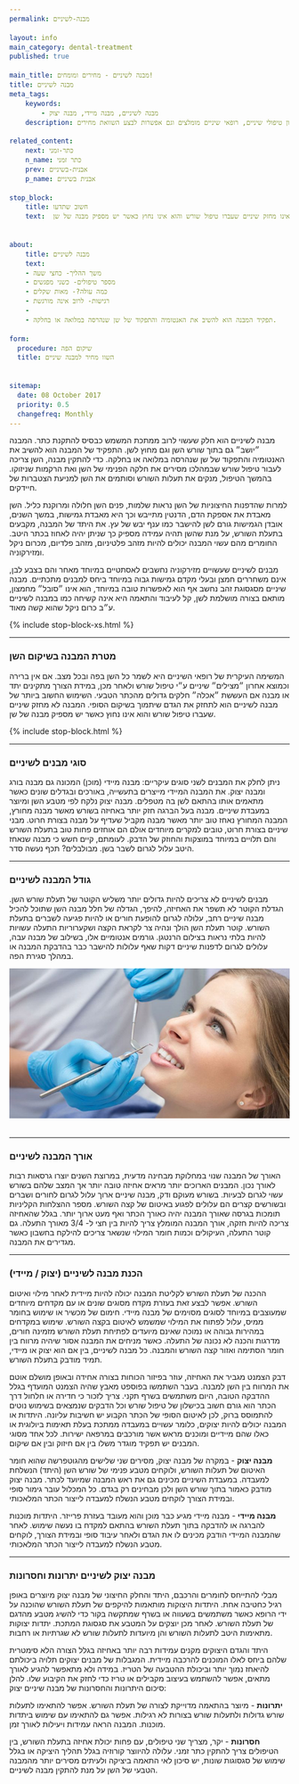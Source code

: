 ```yaml
---
permalink: מבנה-לשיניים

layout: info
main_category: dental-treatment
published: true

main_title: מבנה לשיניים - מחירים ומומחים!
title: מבנה לשיניים
meta_tags:
    keywords:
        - מבנה לשיניים, מבנה מיידי, מבנה יצוק
    description: מבנה לשיניים - כל מה שרציתם לדעת על מבנים לשיניים, סוגי מבנים (מיידי, יצוק), מטרת המבנה, גדלים וקטרים, יתרונות וחסרונות, מחירון טיפולי שיניים, רופאי שיניים מומלצים וגם אפשרות לבצע השוואת מחירים

related_content:
    next: כתר-זמני
    n_name: כתר זמני
    prev: אבנית-בשיניים
    p_name: אבנית בשיניים

stop_block: 
    title: חשוב שתדעו
    text:  השימוש החשוב ביותר של מבנה לשיניים הוא לצורך תחזוק הגדם התומך בשיקום הסופי. המבנה חשוב לדעת אינו מחזק שיניים שעברו טיפול שורש והוא אינו נחוץ כאשר יש מספיק מבנה של שן. 
    

about:
    title: מבנה לשיניים
    text: 
    - משך ההליך- כחצי שעה
    - מספר טיפולים- כשני מפגשים
    - כמה עולה?- מאות שקלים
    - רגישות- לרוב אינה מורגשת
    - 
    - תפקיד המבנה הוא להשיב את האנטומיה והתפקוד של שן שנהרסה במלואה או בחלקה.

form:
  procedure: שיקום הפה
  title: השוו מחיר למבנה שיניים

  
sitemap: 
  date: 08 October 2017
  priority: 0.5
  changefreq: Monthly
---
```

מבנה לשיניים הוא חלק שעשוי לרוב ממתכת המשמש כבסיס להתקנת כתר. המבנה ״יושב״ גם בתוך שורש השן וגם מחוץ לשן. התפקיד של המבנה הוא להשיב את האנטומיה והתפקוד של שן שנהרסה במלואה או בחלקה. כדי להתקין מבנה, השן צריכה לעבור טיפול שורש שבמהלכו מסירים את חלקה הפנימי של השן ואת הרקמות שניזוקו. בהמשך הטיפול, מנקים את תעלות השורש וסותמים את השן למניעת הצטברות של חיידקים. 

למרות שהדפנות החיצוניות של השן נראות שלמות, פנים השן חלולה ומרוקנת כליל. השן מאבדת את אספקת הדם, הדנטין מתייבש וכך היא מאבדת גמישות, במשך השנים, אובדן הגמישות גורם לשן להישבר כמו ענף יבש של עץ.  את היתד של המבנה, מקבעים בתעלת השורש, על מנת שהשן תהיה עמידה מספיק כך שניתן יהיה לאחוז בכתר היטב. החומרים מהם עשוי המבנה יכולים להיות מזהב פלטיניום, מזהב פלדיום, מכרום ניקל ומזירקוניה. 

מבנים לשיניים שעשויים מזירקוניה נחשבים לאסתטיים במיוחד מאחר והם בצבע לבן, אינם משחררים חמצן ובעלי מקדם גמישות גבוה במיוחד ביחס למבנים מתכתיים. מבנה שיניים מסגסוגת זהב נחשב אף הוא לאפשרות טובה במיוחד, הוא אינו ״סובל״ מחמצון, מותאם בצורה מושלמת לשן, קל לעיבוד והתאמה היא אינה קשיחה כמו במבנה לשיניים ע״ב כרום ניקל שהוא קשה מאוד.    

 {% include stop-block-xs.html %}  

- - - - - -

###  מטרת המבנה בשיקום השן

המשימה העיקרית של רופאי השיניים היא לשמר כל השן בפה ובכל מצב. אם אין ברירה וכמוצא אחרון ״מצילים״ שיניים ע״י טיפול שורש ולאחר מכן, במידת הצורך מתקינים יתד או מבנה אם העששת ״אכלה״ חלקים גדולים מהכתר הטבעי. השימוש החשוב ביותר של מבנה לשיניים הוא לתחזק את הגדם שיתמוך בשיקום הסופי. המבנה לא מחזק שיניים שעברו טיפול שורש והוא אינו נחוץ כאשר יש מספיק מבנה של שן. 

 {% include stop-block.html %}  

- - - - - -

###  סוגי מבנים לשיניים

ניתן לחלק את המבנים לשני סוגים עיקריים: מבנה מיידי (מוכן) המכונה גם מבנה בורג ומבנה יצוק. את המבנה המיידי מייצרים בתעשייה, באורכים ובגדלים שונים כאשר מתאמים אותו בהתאם לשן בה מטפלים. מבנה יצוק נלקח לפי מטבע השן ומיוצר במעבדת שיניים. מבנה בעל הברגה חזק יותר באחיזה בשורש מאשר מבנה מחורץ, המבנה המחורץ נאחז טוב יותר מאשר מבנה מקביל שעדיף על מבנה בצורת חרוט. מבני שיניים בצורת חרוט, טובים למקרים מיוחדים אולם הם אוחזים פחות טוב בתעלת השורש והם תלויים במיוחד במוצקות והחוזק של הדבק. לעומתם, קיים חשש כי מבנה שנאחז היטב עלול לגרום לשבר בשן. מבולבלים? תכף נעשה סדר. 
- - - - - -

###  גודל המבנה לשיניים

מבנים לשיניים לא צריכים להיות גדולים יותר משליש הקוטר של תעלת שורש השן. הגדלת הקוטר לא תשפר את האחיזה, להיפך, הגדלה של חלל מבנה השן שתוכל להכיל מבנה שיניים רחב, עלולה לגרום להופעת חורים או להיות פגיעה לשברים בתעלת השורש. קוטר תעלת השן הולך ונהיה צר לקראת הקצה ושקערוריות התעלה עשויות להיות בלתי נראות בצילום הרנטגן. גורמים אנטומיים אלו, בשילוב של מבנה עבה, עלולים לגרום לדפנות שיניים דקות שאף עלולות להישבר כבר בהדבקת המבנה או במהלך סגירת הפה.


 ![{{ page.title }}](/images/articles/dental-treatment.jpg)  

- - - - - -

###  אורך המבנה לשיניים

האורך של המבנה שנוי במחלוקת מבחינה מדעית, במרוצת השנים יוצרו גרסאות רבות לאורך נכון. המבנים הארוכים יותר מראים אחיזה טובה יותר אך המצב שלהם בשורש עשוי לגרום לבעיות. בשורש מעוקם ודק, מבנה שיניים ארוך עלול לגרום לחורים ושברים ובשורשים קצרים הם עלולים לפגוע באיטום של קצה השורש. מספר ההצלחות הקליניות תומכות בגרסה שאורך המבנה יהיה כאורך הכתר ואף מעט ארוך יותר. בגלל שהאחיזה צריכה להיות חזקה, אורך המבנה המומלץ צריך להיות בין חצי ל- 3/4 מאורך התעלה. גם קוטר התעלה, העיקולים וכמות חומר המילוי שנשאר צריכים להילקח בחשבון כאשר מגדירים את המבנה.
- - - - - -

###  הכנת מבנה לשיניים (יצוק / מיידי)

ההכנה של תעלת השורש לקליטת המבנה יכולה להיות מיידית לאחר מילוי ואיטום השורש. אפשר לבצע זאת בעזרת מקדח מסוגים שונים או עם מקדחים מיוחדים שמעוצבים במיוחד לסוגים מסוימים של מבנה מיידי. חימום של מכשיר או שימוש בחומר ממיס, עלול לפתוח את המילוי שמשמש לאיטום בקצה השורש. שימוש במקדחים במהירות גבוהה או נמוכה שאינם מיועדים לפתיחת תעלת השורש מזמינה חורים, מדרגות והכנה לא נכונה של התעלה. כאשר מניחים את המבנה אסור שיהיה מרווח בין חומר הסתימה ואזור קצה השורש והמבנה. כל מבנה לשיניים, בין אם הוא יצוק או מיידי, תמיד מודבק בתעלת השורש. 

דבק הצמנט מגביר את האחיזה, עוזר בפיזור הכוחות בצורה אחידה ובאופן מושלם אוטם את המרווח בין השן למבנה. בעבר השתמשו בפוספט מאבץ שהיה הצמנט המועדף בגלל ההדבקה הטובה, היום משתמשים בשרף תקני. צריך לזכור כי חדירה או חלחול דרך הכתר הוא גורם חשוב בכישלון של טיפול שורש וכל הדבקים שנמצאים בשימוש נוטים להתמוסס ברוק, לכן לאיטום הסופי של הכתר הקבוע יש חשיבות עליונה. היתדות או המבנה יכולים להיות יצוקים, כלומר עשויים במעבדה ממתכת בעלת תאימות ביולוגית או כאלו שהם מיידיים ומוכנים מראש אשר מורכבים במרפאה ישירות. לכל אחד מסוגי המבנים יש תפקיד מוגדר משלו בין אם חיזוק ובין אם שיקום. 

**מבנה יצוק** - במקרה של מבנה יצוק, מסירים שני שלישים מהגוטפרשה שהוא חומר האיטום של תעלות השורש, ולוקחים מטבע פנימי של שורש השן (היתד) הנשלחת למעבדה. במעבדת השיניים מכינים גם את ראש המבנה שמיועד לכתר. מבנה יצוק מודבק כאמור בתוך שורש השן ולכן מבחינים רק בגדם. כל המכלול עובר גימור סופי ובמידת הצורך לוקחים מטבע הנשלח למעבדה לייצור הכתר המלאכותי. 

**מבנה מיידי** - מבנה מיידי מגיע כבר מוכן והוא מעובד בעזרת פרייזר. היתדות מוכנות להברגה או להדבקה בתוך תעלת השורש בהתאם למקדח בו נעשה שימוש. לאחר שהמבנה המיידי הודבק מכינים לו את הגדם ולאחר עיבוד סופי ובמידת הצורך, לוקחים מטבע הנשלח למעבדה לייצור הכתר המלאכותי. 
- - - - - -

###  מבנה יצוק לשיניים יתרונות וחסרונות

מבלי להתייחס לחומרים והרכבם, היתד והחלק החיצוני של מבנה יצוק מיוצרים באופן רגיל כחטיבה אחת. היתדות היצוקות מותאמות להיקפים של תעלת השורש שהוכנה על ידי הרופא כאשר משתמשים בשעווה או בשרף שמתקשה בקור כדי להשיג מטבע מהדגם של תעלת השורש. לאחר מכן יוצקים על המטבע את סגסוגת המתכת. יתדות יצוקות מתאימות היטב לתעלות השורש והן מיועדות לתעלות שורש לא שגרתיות או רחבות. 

היתד והגדם היצוקים מקנים עמידות רבה יותר באחיזה בגלל הצורה הלא סימטרית שלהם ביחס לאלו המוכנים להרכבה מיידית. המגבלות של מבנים יצוקים תלויה ביכולתם להיאחז נמוך יותר וביכולת ההטבעה של הטריז. במידה ולא מתאפשר להגיע לאורך מתאים, אפשר להשתמש בעיצוב מקבילים או טריז כדי לחזק את הקיבוע שלו. להלן סיכום היתרונות והחסרונות של מבנה שיניים יצוק:

**יתרונות** - מיוצר בהתאמה מדוייקת לצורה של תעלת השורש. אפשר להתאימו לתעלות שורש גדולות ולתעלות שורש בצורות לא רגילות. אפשר גם להתאימו עם שימוש ביתדות מוכנות. המבנה הראה עמידות ויעילות לאורך זמן.

**חסרונות** - יקר, מצריך שני טיפולים, עם פחות יכולת אחיזה בתעלת השורש, בין הטיפולים צריך להתקין כתר זמני. עלולה להיווצר קורוזיה בגלל תהליך היציקה או בגלל שימוש של סגסוגות שונות, יש סיכון לאי התאמה ביציקה ולעיתים מסירים יותר מהמבנה הטבעי של השן על מנת להתקין מבנה לשיניים.